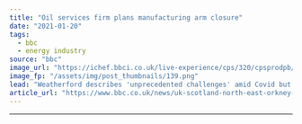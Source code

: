 ```yaml
---
title: "Oil services firm plans manufacturing arm closure"
date: "2021-01-20"
tags: 
  - bbc
  - energy industry
source: "bbc"
image_url: "https://ichef.bbci.co.uk/live-experience/cps/320/cpsprodpb/5204/production/_116569902_oil.png"
image_fp: "/assets/img/post_thumbnails/139.png"
lead: "Weatherford describes 'unprecedented challenges' amid Covid but says Aberdeen will remain the centre of UK operations."
article_url: "https://www.bbc.co.uk/news/uk-scotland-north-east-orkney-shetland-55722053"
---
```


---
